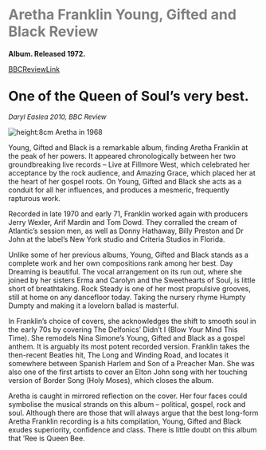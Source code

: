 # <span style="color:gray"> Aretha Franklin Young, Gifted and Black Review <span style="color:gray">
__Album. Released 1972.__

[BBCReviewLink](https://www.bbc.co.uk/music/reviews/p6vh/)


## <span style="font-size:20pt"> One of the Queen of Soul’s very best. </span>

*<span style="font-size:10pt;"> Daryl Easlea 2010, BBC Review </span>*

![height:8cm Aretha in 1968](https://upload.wikimedia.org/wikipedia/commons/c/c6/Aretha_Franklin_1968.jpg)

Young, Gifted and Black is a remarkable album, finding Aretha Franklin at the peak of her powers. It appeared chronologically between her two groundbreaking live records – Live at Fillmore West, which celebrated her acceptance by the rock audience, and Amazing Grace, which placed her at the heart of her gospel roots. On Young, Gifted and Black she acts as a conduit for all her influences, and produces a mesmeric, frequently rapturous work.

Recorded in late 1970 and early 71, Franklin worked again with producers Jerry Wexler, Arif Mardin and Tom Dowd. They corralled the cream of Atlantic’s session men, as well as Donny Hathaway, Billy Preston and Dr John at the label’s New York studio and Criteria Studios in Florida.

Unlike some of her previous albums, Young, Gifted and Black stands as a complete work and her own compositions rank among her best. Day Dreaming is beautiful. The vocal arrangement on its run out, where she joined by her sisters Erma and Carolyn and the Sweethearts of Soul, is little short of breathtaking. Rock Steady is one of her most propulsive grooves, still at home on any dancefloor today. Taking the nursery rhyme Humpty Dumpty and making it a lovelorn ballad is masterful.

In Franklin’s choice of covers, she acknowledges the shift to smooth soul in the early 70s by covering The Delfonics’ Didn’t I (Blow Your Mind This Time). She remodels Nina Simone’s Young, Gifted and Black as a gospel anthem. It is arguably its most potent recorded version. Franklin takes the then-recent Beatles hit, The Long and Winding Road, and locates it somewhere between Spanish Harlem and Son of a Preacher Man. She was also one of the first artists to cover an Elton John song with her touching version of Border Song (Holy Moses), which closes the album.

Aretha is caught in mirrored reflection on the cover. Her four faces could symbolise the musical strands on this album – political, gospel, rock and soul. Although there are those that will always argue that the best long-form Aretha Franklin recording is a hits compilation, Young, Gifted and Black exudes superiority, confidence and class. There is little doubt on this album that ’Ree is Queen Bee.